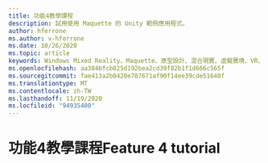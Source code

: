 ```yaml
---
title: 功能4教學課程
description: 試用使用 Maquette 的 Unity 範例應用程式。
author: hferrone
ms.author: v-hferrone
ms.date: 10/26/2020
ms.topic: article
keywords: Windows Mixed Reality、Maquette、原型設計、混合現實、虛擬實境、VR、MR、意見反應、意見反應中樞、bug
ms.openlocfilehash: aa384bfcb825d192bea2cd39f82b1f1d666c565f
ms.sourcegitcommit: fae413a2b0420e787671af90f14ee39cde51640f
ms.translationtype: MT
ms.contentlocale: zh-TW
ms.lasthandoff: 11/19/2020
ms.locfileid: "94935400"
---
```

# <a name="feature-4-tutorial"></a><span data-ttu-id="618c3-104">功能4教學課程</span><span class="sxs-lookup"><span data-stu-id="618c3-104">Feature 4 tutorial</span></span>

<!-- TODO(Harrison/Stefan): Need cool header image from tutorial -->

<!-- TODO(Stefan): Create tutorial content and screenshots -->

